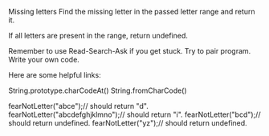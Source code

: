 Missing letters
Find the missing letter in the passed letter range and return it.

If all letters are present in the range, return undefined.

Remember to use Read-Search-Ask if you get stuck. Try to pair program. Write your own code.

Here are some helpful links:

String.prototype.charCodeAt()
String.fromCharCode()

fearNotLetter("abce");// should return "d".
fearNotLetter("abcdefghjklmno");// should return "i".
fearNotLetter("bcd");// should return undefined.
fearNotLetter("yz");// should return undefined.
